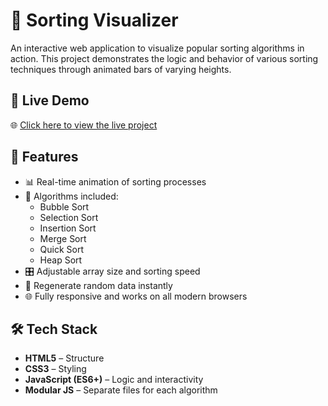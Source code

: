 # 🔢 Sorting Visualizer

An interactive web application to visualize popular sorting algorithms in action. This project demonstrates the logic and behavior of various sorting techniques through animated bars of varying heights.

## 🚀 Live Demo

🌐 [Click here to view the live project](https://your-username.github.io/sorting-visualizer/)

## 📌 Features

- 📊 Real-time animation of sorting processes
- 🧠 Algorithms included:
  - Bubble Sort
  - Selection Sort
  - Insertion Sort
  - Merge Sort
  - Quick Sort
  - Heap Sort
- 🎛 Adjustable array size and sorting speed
- 🔁 Regenerate random data instantly
- 🌐 Fully responsive and works on all modern browsers

## 🛠 Tech Stack

- **HTML5** – Structure
- **CSS3** – Styling
- **JavaScript (ES6+)** – Logic and interactivity
- **Modular JS** – Separate files for each algorithm


